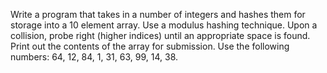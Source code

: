 Write a program that takes in a number of integers and hashes them for storage into a 10 element array.  Use a modulus hashing technique.  Upon a collision, probe right (higher indices) until an appropriate space is found.  Print out the contents of the array for submission.  Use the following numbers: 64, 12, 84, 1, 31, 63, 99, 14, 38.